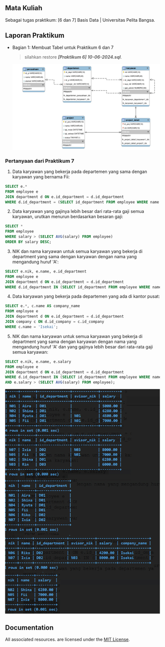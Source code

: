 ## Mata Kuliah

Sebagai tugas praktikum: [6 dan 7] Basis Data | Universitas Pelita Bangsa.

## Laporan Praktikum

- Bagian 1: Membuat Tabel untuk Praktikum 6 dan 7

  > silahkan restore ***[Praktikum 6] 10-06-2024.sql***.

  <p align="left">
    <img src="/ss/ERD.jpg" width="800">
  </p>

### Pertanyaan dari Praktikum 7

1. Data karyawan yang bekerja pada departemen yang sama dengan karyawan yang bernama Fii:
```sql
SELECT e.*
FROM employee e
JOIN department d ON e.id_department = d.id_department
WHERE d.id_department = (SELECT id_department FROM employee WHERE name = 'Fii');
```
  
2. Data karyawan yang gajinya lebih besar dari rata-rata gaji semua karyawan, urutkan menurun berdasarkan besaran gaji:
```sql
SELECT *
FROM employee
WHERE salary > (SELECT AVG(salary) FROM employee)
ORDER BY salary DESC;
```

3. NIK dan nama karyawan untuk semua karyawan yang bekerja di department yang sama dengan karyawan dengan nama yang mengandung huruf 'A':
```sql
SELECT e.nik, e.name, e.id_department
FROM employee e
JOIN department d ON e.id_department = d.id_department
WHERE d.id_department IN (SELECT id_department FROM employee WHERE name LIKE '%A%');
```

4. Data karyawan yang bekerja pada departemen yang ada di kantor pusat:
```sql
SELECT e.*, c.name AS company_name
FROM employee e
JOIN department d ON e.id_department = d.id_department
JOIN company c ON d.id_company = c.id_company
WHERE c.name = 'Isekai';
```

5. NIK dan nama karyawan untuk semua karyawan yang bekerja di department yang sama dengan karyawan dengan nama yang mengandung huruf 'A' dan yang gajinya lebih besar dari rata-rata gaji semua karyawan:
```sql
SELECT e.nik, e.name, e.salary
FROM employee e
JOIN department d ON e.id_department = d.id_department
WHERE d.id_department IN (SELECT id_department FROM employee WHERE name LIKE '%A%')
AND e.salary > (SELECT AVG(salary) FROM employee);
```

  <p align="left">
    <img src="/ss/Result.jpg" width="600">
  </p>

## Documentation

All associated resources. are licensed under the [MIT License](https://mit-license.org/).
